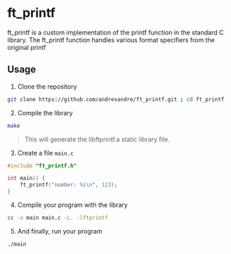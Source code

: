 # ft_printf

ft_printf is a custom implementation of the printf function in the standard C library. The ft_printf function handles various format specifiers from the original printf

## Usage

1. Clone the repository
```sh
git clone https://github.com/andrexandre/ft_printf.git ; cd ft_printf
```

2. Compile the library
```sh
make
```
> This will generate the libftprintf.a static library file.

3. Create a file `main.c`
```c
#include "ft_printf.h"

int main() {
	ft_printf("number: %i\n", 123);	
}
```

4. Compile your program with the library
```sh
cc -o main main.c -L. -lftprintf
```

5. And finally, run your program
```sh
./main
```
